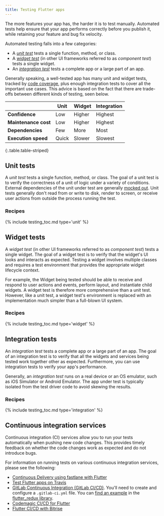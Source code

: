 ```yaml
---
title: Testing Flutter apps
---
```


The more features your app has, the harder it is to test manually. Automated
tests help ensure that your app performs correctly before you publish it, while
retaining your feature and bug fix velocity.

Automated testing falls into a few categories:

- A [_unit test_](#unit-tests) tests a single function, method, or class. 
- A [_widget test_](#widget-tests) (in other UI frameworks referred to as _component test_) tests
  a single widget. 
- An [_integration test_](#integration-tests)
  tests a complete app or a large part of an app.
  
Generally speaking, a well-tested app has many unit and widget tests, tracked by
[code coverage](https://en.wikipedia.org/wiki/Code_coverage), plus enough
integration tests to cover all the important use cases. This advice is based on
the fact that there are trade-offs between different kinds of testing, seen
below.

|                      | Unit   | Widget | Integration |
|----------------------|--------|--------|-------------|
| **Confidence**       | Low    | Higher | Highest     |
| **Maintenance cost** | Low    | Higher | Highest     |
| **Dependencies**     | Few    | More   | Most        |
| **Execution speed**  | Quick  | Slower | Slowest     |
{:.table.table-striped} 


## Unit tests

A _unit test_ tests a single function, method, or class. The goal of a unit test
is to verify the correctness of a unit of logic under a variety of conditions.
External dependencies of the unit under test are generally [mocked
out](/cookbook/testing/mocking). Unit tests generally don't read from or write
to disk, render to screen, or receive user actions from outside the process
running the test.

### Recipes

{% include testing_toc.md type='unit' %} 

## Widget tests

A _widget test_ (in other UI frameworks referred to as _component test_) tests a
single widget. The goal of a widget test is to verify that the widget's UI looks
and interacts as expected. Testing a widget involves multiple classes and
requires a test environment that provides the appropriate widget lifecycle
context. 

For example, the Widget being tested should be able to receive and 
respond to user actions and events, perform layout, and instantiate child 
widgets. A widget test is therefore more comprehensive than a unit test. However, like a
unit test, a widget test's environment is replaced with an implementation much
simpler than a full-blown UI system.

### Recipes

{% include testing_toc.md type='widget' %} 

## Integration tests

An _integration test_ tests a complete app or a large part of an app. The goal
of an integration test is to verify that all the widgets and services being
tested work together other as expected. Furthermore, you can use integration
tests to verify your app's performance.

Generally, an _integration test_ runs on a real device or an OS emulator, such
as iOS Simulator or Android Emulator. The app under test is typically isolated
from the test driver code to avoid skewing the results.

### Recipes

{% include testing_toc.md type='integration' %}
  
## Continuous integration services

Continuous integration (CI) services allow you to run your tests automatically
when pushing new code changes. This provides timely feedback on whether the code
changes work as expected and do not introduce bugs.

For information on running tests on various continuous integration services,
please see the following: 

* [Continuous Delivery using fastlane with
  Flutter](/docs/deployment/fastlane-cd/)
* [Test Flutter apps on
  Travis]({{site.flutter-medium}}/test-flutter-apps-on-travis-3fd5142ecd8c)
* [GitLab Continuous Integration
  (GitLab CI/CD)](https://docs.gitlab.com/ee/ci/README.html#doc-nav).
  You'll need to create and configure a `.gitlab-ci.yml` file. You can 
  [find an example](https://raw.githubusercontent.com/brianegan/flutter_redux/master/.gitlab-ci.yml)
  in the [flutter_redux library]({{site.github}}/brianegan/flutter_redux).
* [Codemagic CI/CD for Flutter](https://blog.codemagic.io/getting-started-with-codemagic/)
* [Flutter CI/CD with Bitrise](https://devcenter.bitrise.io/getting-started/getting-started-with-flutter-apps/)